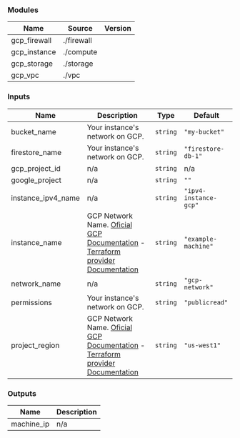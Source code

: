 <!-- BEGIN_TF_DOCS -->
### Modules

| Name | Source | Version |
|------|--------|---------|
| gcp\_firewall | ./firewall |  |
| gcp\_instance | ./compute |  |
| gcp\_storage | ./storage |  |
| gcp\_vpc | ./vpc |  |

### Inputs

| Name | Description | Type | Default |
|------|-------------|------|---------|
| bucket\_name | Your instance's network on GCP. | `string` | `"my-bucket"` |
| firestore\_name | Your instance's network on GCP. | `string` | `"firestore-db-1"` |
| gcp\_project\_id | n/a | `string` | n/a |
| google\_project | n/a | `string` | `""` |
| instance\_ipv4\_name | n/a | `string` | `"ipv4-instance-gcp"` |
| instance\_name | GCP Network Name. [Oficial GCP Documentation](https://cloud.google.com/compute/docs/machine-types) - [Terraform provider Documentation](https://registry.terraform.io/providers/hashicorp/google/latest/docs/resources/compute_instance#machine_type) | `string` | `"example-machine"` |
| network\_name | n/a | `string` | `"gcp-network"` |
| permissions | Your instance's network on GCP. | `string` | `"publicread"` |
| project\_region | GCP Network Name. [Oficial GCP Documentation](https://cloud.google.com/compute/docs/machine-types) - [Terraform provider Documentation](https://registry.terraform.io/providers/hashicorp/google/latest/docs/resources/compute_instance#machine_type) | `string` | `"us-west1"` |

### Outputs

| Name | Description |
|------|-------------|
| machine\_ip | n/a |
<!-- END_TF_DOCS -->